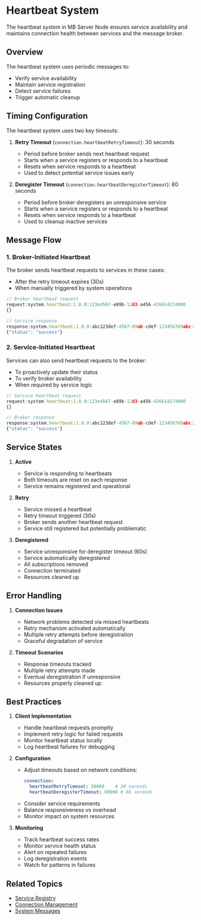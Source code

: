 # Heartbeat System

The heartbeat system in MB Server Node ensures service availability and maintains connection health between services and the message broker.

## Overview

The heartbeat system uses periodic messages to:
- Verify service availability
- Maintain service registration
- Detect service failures
- Trigger automatic cleanup

## Timing Configuration

The heartbeat system uses two key timeouts:

1. **Retry Timeout** (`connection.heartbeatRetryTimeout`): 30 seconds
   - Period before broker sends next heartbeat request
   - Starts when a service registers or responds to a heartbeat
   - Resets when service responds to a heartbeat
   - Used to detect potential service issues early

2. **Deregister Timeout** (`connection.heartbeatDeregisterTimeout`): 60 seconds
   - Period before broker deregisters an unresponsive service
   - Starts when a service registers or responds to a heartbeat
   - Resets when service responds to a heartbeat
   - Used to cleanup inactive services

## Message Flow

### 1. Broker-Initiated Heartbeat
The broker sends heartbeat requests to services in these cases:
- After the retry timeout expires (30s)
- When manually triggered by system operations

```javascript
// Broker heartbeat request
request:system.heartbeat:1.0.0:123e4567-e89b-12d3-a456-426614174000
{}

// Service response
response:system.heartbeat:1.0.0:abc123def-4567-89ab-cdef-123456789abc:123e4567-e89b-12d3-a456-426614174000
{"status": "success"}
```

### 2. Service-Initiated Heartbeat
Services can also send heartbeat requests to the broker:
- To proactively update their status
- To verify broker availability
- When required by service logic

```javascript
// Service heartbeat request
request:system.heartbeat:1.0.0:123e4567-e89b-12d3-a456-426614174000
{}

// Broker response
response:system.heartbeat:1.0.0:abc123def-4567-89ab-cdef-123456789abc:123e4567-e89b-12d3-a456-426614174000
{"status": "success"}
```

## Service States

1. **Active**
   - Service is responding to heartbeats
   - Both timeouts are reset on each response
   - Service remains registered and operational

2. **Retry**
   - Service missed a heartbeat
   - Retry timeout triggered (30s)
   - Broker sends another heartbeat request
   - Service still registered but potentially problematic

3. **Deregistered**
   - Service unresponsive for deregister timeout (60s)
   - Service automatically deregistered
   - All subscriptions removed
   - Connection terminated
   - Resources cleaned up

## Error Handling

1. **Connection Issues**
   - Network problems detected via missed heartbeats
   - Retry mechanism activated automatically
   - Multiple retry attempts before deregistration
   - Graceful degradation of service

2. **Timeout Scenarios**
   - Response timeouts tracked
   - Multiple retry attempts made
   - Eventual deregistration if unresponsive
   - Resources properly cleaned up

## Best Practices

1. **Client Implementation**
   - Handle heartbeat requests promptly
   - Implement retry logic for failed requests
   - Monitor heartbeat status locally
   - Log heartbeat failures for debugging

2. **Configuration**
   - Adjust timeouts based on network conditions:
     ```yaml
     connection:
       heartbeatRetryTimeout: 30000    # 30 seconds
       heartbeatDeregisterTimeout: 60000 # 60 seconds
     ```
   - Consider service requirements
   - Balance responsiveness vs overhead
   - Monitor impact on system resources

3. **Monitoring**
   - Track heartbeat success rates
   - Monitor service health status
   - Alert on repeated failures
   - Log deregistration events
   - Watch for patterns in failures

## Related Topics
- [Service Registry](./service-registry.md)
- [Connection Management](./connection-management.md)
- [System Messages](./system-messages.md)